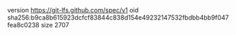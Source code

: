 version https://git-lfs.github.com/spec/v1
oid sha256:b9ca8b615923dcfcf83844c838d154e49232147532fbdbb4bb9f047fea8c0238
size 2707
